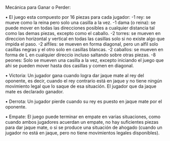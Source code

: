 Mecánica para Ganar o Perder:

• El juego esta compuesto por 16 piezas para cada jugador:
-1 rey: se mueve como la reina pero solo una casilla a la vez.
-1 dama (o reina): se puede mover en todas las direcciones posibles a cualquier distancia tal como las demas piezas, excepto como el caballo.
-2 torres: se mueven en direccion horizontal y vertical en todas las casillas solo si no existe algo que impida el paso.
-2 alfiles: se mueven en forma diagonal, pero un alfil solo casillas negras y el otro solo en casillas blancas.
-2 caballos: se mueven en forma de L en cualquier direccio incluso saltando sobre otras piezas.
-8 peones: Solo se mueven una casilla a la vez, excepto iniciando el juego que ahi se pueden mover hasta dos casillas y comen en diagonal.

•	Victoria: Un jugador gana cuando logra dar jaque mate al rey del oponente, es decir, cuando el rey contrario está en jaque y no tiene ningún movimiento legal que lo saque de esa situación. El jugador que da jaque mate es declarado ganador.

•	Derrota: Un jugador pierde cuando su rey es puesto en jaque mate por el oponente.

•	Empate: El juego puede terminar en empate en varias situaciones, como cuando ambos jugadores acuerdan un empate, no hay suficientes piezas para dar jaque mate, o si se produce una situación de ahogado (cuando un jugador no está en jaque, pero no tiene movimientos legales disponibles).
